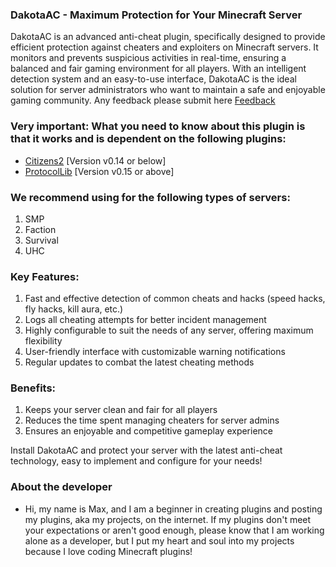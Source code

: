 ### DakotaAC - Maximum Protection for Your Minecraft Server

DakotaAC is an advanced anti-cheat plugin, specifically designed to provide efficient protection against cheaters and exploiters on Minecraft servers. It monitors and prevents suspicious activities in real-time, ensuring a balanced and fair gaming environment for all players. With an intelligent detection system and an easy-to-use interface, DakotaAC is the ideal solution for server administrators who want to maintain a safe and enjoyable gaming community. Any feedback please submit here [Feedback](https://forms.gle/AiuR8aTALQmXWnfu9)

### Very important: What you need to know about this plugin is that it works and is dependent on the following plugins:
- [Citizens2](https://ci.citizensnpcs.co/job/Citizens2/) [Version v0.14 or below]
- [ProtocolLib](https://www.spigotmc.org/resources/protocollib.1997/) [Version v0.15 or above]

### We recommend using for the following types of servers:
1. SMP
2. Faction
3. Survival
4. UHC

### Key Features:

1. Fast and effective detection of common cheats and hacks (speed hacks, fly hacks, kill aura, etc.)
2. Logs all cheating attempts for better incident management
3. Highly configurable to suit the needs of any server, offering maximum flexibility
4. User-friendly interface with customizable warning notifications
5. Regular updates to combat the latest cheating methods

### Benefits:

1. Keeps your server clean and fair for all players
2. Reduces the time spent managing cheaters for server admins
3. Ensures an enjoyable and competitive gameplay experience

Install DakotaAC and protect your server with the latest anti-cheat technology, easy to implement and configure for your needs!

### About the developer
- Hi, my name is Max, and I am a beginner in creating plugins and posting my plugins, aka my projects, on the internet. If my plugins don't meet your expectations or aren't good enough, please know that I am working alone as a developer, but I put my heart and soul into my projects because I love coding Minecraft plugins!
